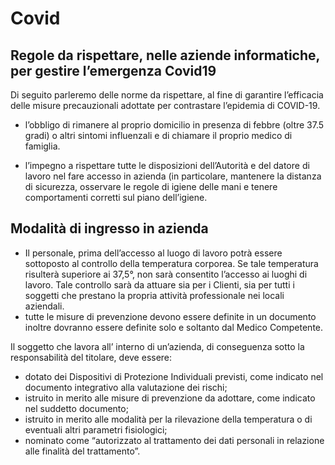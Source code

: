 # Covid

## Regole da rispettare, nelle aziende informatiche, per gestire l’emergenza Covid19

Di seguito parleremo delle norme da rispettare, al fine di garantire l’efficacia delle misure precauzionali adottate per contrastare l’epidemia di COVID-19.

- l’obbligo di rimanere al proprio domicilio in presenza di febbre (oltre 37.5 gradi) o altri sintomi influenzali e di chiamare il proprio medico di famiglia.

- l’impegno a rispettare tutte le disposizioni dell’Autorità e del datore di lavoro nel fare accesso in azienda (in particolare, mantenere la distanza di sicurezza, osservare le regole di igiene delle mani e tenere comportamenti corretti sul piano dell’igiene.

## Modalità di ingresso in azienda

- Il personale, prima dell’accesso al luogo di lavoro potrà essere sottoposto al controllo della temperatura corporea. Se tale temperatura risulterà superiore ai 37,5°, non sarà consentito l’accesso ai luoghi di lavoro. Tale controllo sarà da attuare sia per i Clienti,  sia per tutti i soggetti che prestano la propria attività professionale nei locali aziendali.
- tutte le misure di prevenzione devono essere definite in un documento inoltre dovranno essere definite solo e soltanto dal Medico Competente.

Il soggetto che lavora all’ interno di un’azienda, di conseguenza sotto la responsabilità del titolare, deve essere:

- dotato dei Dispositivi di Protezione Individuali previsti, come indicato nel documento integrativo alla valutazione dei rischi;
- istruito in merito alle misure di prevenzione da adottare, come indicato nel suddetto documento;
- istruito in merito alle modalità per la rilevazione della temperatura o di eventuali altri parametri fisiologici;
- nominato come “autorizzato al trattamento dei dati personali in relazione alle finalità del trattamento”.
